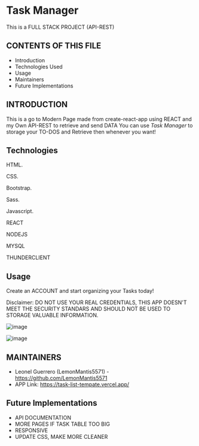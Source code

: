 # Task Manager
This is a FULL STACK PROJECT (API-REST)

CONTENTS OF THIS FILE
---------------------

 * Introduction
 * Technologies Used
 * Usage
 * Maintainers
 * Future Implementations


INTRODUCTION
------------

This is a go to Modern Page made from create-react-app using REACT and my Own API-REST to retrieve and send DATA
You can use *Task Manager* to storage your TO-DOS and Retrieve then whenever you want!


Technologies
------------

HTML.

CSS.

Bootstrap.

Sass.

Javascript.

REACT

NODEJS

MYSQL

THUNDERCLIENT

Usage
------------

Create an ACCOUNT and start organizing your Tasks today!


Disclaimer: DO NOT USE YOUR REAL CREDENTIALS, THIS APP DOESN'T MEET THE SECURITY STANDARS AND SHOULD NOT BE USED TO STORAGE VALUABLE INFORMATION.

![image](https://user-images.githubusercontent.com/85099589/199127554-81fa555d-e8f7-4dc1-9cac-a426bacc7127.png)




![image](https://user-images.githubusercontent.com/85099589/199127101-f430e9d7-1132-4fb8-94aa-b8107f68a1a9.png)



MAINTAINERS
-----------

 * Leonel Guerrero (LemonMantis5571) - https://github.com/LemonMantis5571
 * APP Link: https://task-list-tempate.vercel.app/

Future Implementations
-----------
 * API DOCUMENTATION
 * MORE PAGES IF TASK TABLE TOO BIG
 * RESPONSIVE
 * UPDATE CSS, MAKE MORE CLEANER
